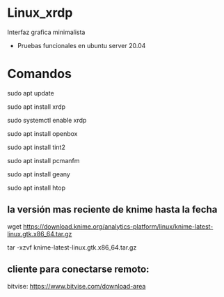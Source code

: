 # Linux_xrdp
Interfaz grafica minimalista
- Pruebas funcionales en ubuntu server 20.04

# Comandos

sudo apt update

sudo apt install xrdp

sudo systemctl enable xrdp

sudo apt install openbox

sudo apt install tint2

sudo apt install pcmanfm

sudo apt install geany

sudo apt install htop

## la versión mas reciente de knime hasta la fecha

wget https://download.knime.org/analytics-platform/linux/knime-latest-linux.gtk.x86_64.tar.gz

tar -xzvf knime-latest-linux.gtk.x86_64.tar.gz

## cliente para conectarse remoto:

bitvise: https://www.bitvise.com/download-area
